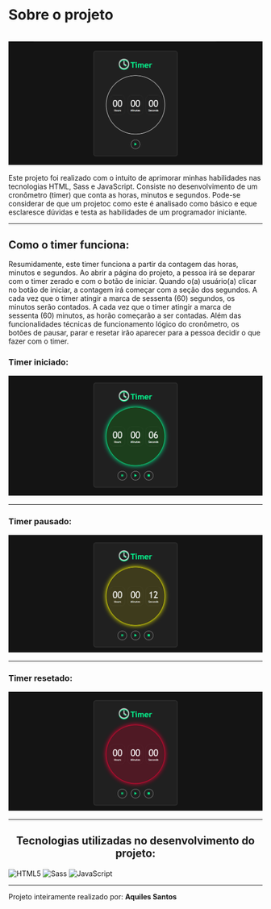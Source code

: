 
<h1>Sobre o projeto</h1>
<br>
<img src="asset/timer.png" alt="Visualização da página inicial">
<br>

Este projeto foi realizado com o intuito de aprimorar minhas habilidades nas tecnologias HTML, Sass e JavaScript. Consiste no desenvolvimento de um cronômetro (timer) que conta as horas, minutos e segundos. Pode-se considerar de que um projetoc como este é analisado como básico e eque esclaresce dúvidas e testa as habilidades de um programador iniciante. 

<hr>

<h2>Como o timer funciona:</h2>

Resumidamente, este timer funciona a partir da contagem das horas, minutos e segundos. Ao abrir a página do projeto, a pessoa irá se deparar com o timer zerado e com o botão de iniciar. Quando o(a) usuário(a) clicar no botão de iniciar, a contagem irá começar com a seção dos segundos. A cada vez que o timer atingir a marca de sessenta (60) segundos, os minutos serão contados. A cada vez que o timer atingir a marca de sessenta (60) minutos, as horão começarão a ser contadas. Além das funcionalidades técnicas de funcionamento lógico do cronômetro, os botões de pausar, parar e resetar irão aparecer para a pessoa decidir o que fazer com o timer.

<h3>Timer iniciado:</h3>
<img src="asset/timer_working.png" alt="Visualização do timer iniciado">

<hr>

<h3>Timer pausado:</h3>
<img src="asset/timer_paused.png" alt="Visualização do timer pausado">

<hr>

<h3>Timer resetado:</h3>
<img src="asset/timer_stopped.png" alt="Visualização do timer resetado">

<hr>

<h2 style="text-align: center">Tecnologias utilizadas no desenvolvimento do projeto:</h2>
<div style="display: inline-block">
  <img align="center" src="https://img.shields.io/badge/HTML5-E34F26?style=for-the-badge&logo=html5&logoColor=white" alt="HTML5" />
  <img align="center" src="https://img.shields.io/badge/Sass-CC6699?style=for-the-badge&logo=sass&logoColor=white" alt="Sass" />
  <img align="center" src="https://img.shields.io/badge/JavaScript-F7DF1E?style=for-the-badge&logo=javascript&logoColor=black" alt="JavaScript" />
</div>

<hr>

<span>Projeto inteiramente realizado por: <b>Aquiles Santos<b></span>
